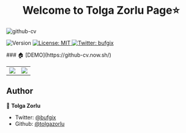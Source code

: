 <h1 align="center">Welcome to Tolga Zorlu Page⭐</h1>

![github-cv]([url=https://hizliresim.com/G2VoJZ][img]https://i.hizliresim.com/G2VoJZ.png[/img][/url])
<p>
  <img alt="Version" src="https://img.shields.io/badge/version-1.0.0-blue.svg?cacheSeconds=2592000" />
  <a href="#" target="_blank">
    <img alt="License: MIT" src="https://img.shields.io/badge/License-MIT-yellow.svg" />
  </a>
  <a href="https://twitter.com/bufgix" target="_blank">
    <img alt="Twitter: bufgix" src="https://img.shields.io/twitter/follow/bufgix.svg?style=social" />
  </a>
</p>
### 🏠 [DEMO](https://github-cv.now.sh/)

|   	|   	|
|---	|---	|
 ![](https://user-images.githubusercontent.com/22038798/74594363-86ef8b80-5046-11ea-9da7-5a670510a1b1.png) |  ![](https://user-images.githubusercontent.com/22038798/74594117-d08aa700-5043-11ea-8407-de19db66c8bd.png) 







## Author

👤 **Tolga Zorlu**

* Twitter: [@bufgix](https://twitter.com/tolgzorlu)
* Github: [@tolgazorlu](https://github.com/tolgazorlu)
